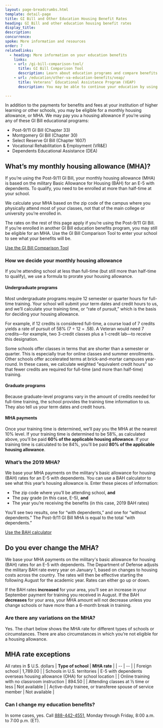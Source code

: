 ```yaml
---
layout: page-breadcrumbs.html
template: detail-page
title: GI Bill and Other Education Housing Benefit Rates
heading: GI Bill and other education housing benefit rates
display_title:
description: 
concurrence: 
spoke: More information and resources
order: 7
relatedlinks:
  - heading: More information on your education benefits
    links:
    - url: /gi-bill-comparison-tool/ 
      title: GI Bill Comparison Tool
      description: Learn about education programs and compare benefits by school.
    - url: /education/other-va-education-benefits/veap/
      title: Veterans’ Educational Assistance Program (VEAP)
      description: You may be able to continue your education by using part of your military pay to cover the cost of school. Find out if you can get benefits through the Veterans’ Educational Assistance Program (VEAP). Through this program, we’ll match $2 for every $1 you contribute for education expenses.
      
---
```

<div class="va-introtext">
  
In addition to the payments for benefits and fees at your institution of higher learning or other schools, 
you may be eligible for a monthly housing allowance, or MHA. We may pay you a housing allowance if you’re using 
any of these GI Bill educational programs:

- Post-9/11 GI Bill (Chapter 33)
- Montgomery GI Bill (Chapter 30)
-	Select Reserve GI Bill (Chapter 1607)
-	Vocational Rehabilitation & Employment (VR&E)
-	Dependents Educational Assistance (DEA)

## What’s my monthly housing allowance (MHA)?

If you’re using the Post-9/11 GI Bill, your monthly housing allowance (MHA) is based on the military Basic Allowance for Housing (BAH) for an E-5 with dependents. To qualify, you need to be enrolled at more than half-time at your school.

We calculate your MHA based on the zip code of the campus where you physically attend most of your classes, not that of the main college or university you’re enrolled in.

The rates on the rest of this page apply if you’re using the Post-9/11 GI Bill. If you’re enrolled in another GI Bill education benefits program, you may still be eligible for an MHA. Use the GI Bill Comparison Tool to enter your school to see what your benefits will be.

[Use the GI Bill Comparison Tool](/gi-bill-comparison-tool/)

### How we decide your monthly housing allowance

If you’re attending school at less than full-time (but still more than half-time to qualify), 
we use a formula to prorate your housing allowance. 

#### Undergraduate programs

Most undergraduate programs require 12 semester or quarter hours for full-time training. Your school will submit your term 
dates and credit hours to us, and we’ll calculate your training time, or “rate of pursuit,” which is the basis for deciding 
your housing allowance.

For example, if 12 credits is considered full-time, a course load of 7 credits yields a rate of pursuit of 58% 
(7 ÷ 12 = .58). A Veteran would need 7 credits—for example, two 3-credit classes plus a 1-credit lab—to receive this 
designation.

Some schools offer classes in terms that are shorter than a semester or quarter. This is especially true for online classes
and summer enrollments. Other schools offer accelerated terms at brick-and-mortar campuses year-round. In these cases, we
calculate weighted "equivalent credit hours" so that fewer credits are required for full-time (and more than half-time)
training.

#### Graduate programs

Because graduate-level programs vary in the amount of credits needed for full-time training, the school provides the
training time information to us. They also tell us your term dates and credit hours.

#### MHA payments
Once your training time is determined, we’ll pay you the MHA at the nearest 10% level. If your training time is determined to 
be 58%, as calculated above, you’ll be paid **60% of the applicable housing allowance**. If your training time is calculated 
to be 84%, you’ll be paid **80% of the applicable housing allowance**.

### What’s the 2019 MHA?

We base your MHA payments on the military's basic allowance for housing (BAH) rates for an E-5 with dependents. You can use a
BAH calculator to see what this year’s housing allowance is. Enter these pieces of information:

-	The zip code where you’ll be attending school, **and**
-	The pay grade (in this case, E-5), **and**
-	The year you’re receiving the benefits (in this case, 2019 BAH rates)

You’ll see two results, one for “with dependents,” and one for “without dependents.” The Post-9/11 GI Bill MHA is equal to 
the total “with dependents.”

[Use the BAH calculator](https://militarybenefits.info/2019-bah-basic-allowance-for-housing-rates/)

## Do you ever change the MHA?

We base your MHA payments on the military's basic allowance for housing (BAH) rates for an E-5 with dependents. The 
Department of Defense adjusts the military BAH rate every year on January 1, based on changes to housing costs across 
the country. The rates will then be effective starting the following August for the academic year. Rates can either go up 
or down.

If the BAH rates **increased** for your area, you’ll see an increase in your September payment for training you received in
August. If the BAH **decreases** for your area, your MHA amount will not decrease unless you change schools or have more 
than a 6-month break in training.

### Are there any variations on the MHA?

Yes. The chart below shows the MHA rate for different types of schools or circumstances. There are also circumstances 
in which you’re not eligible for a housing allowance.

## MHA rate exceptions
All rates in $ U.S. dollars
| **Type of school** | **MHA rate** |
| -- | -- |
| Foreign school | 1,789.00 |
| Schools in U.S. territories | E-5 with dependents overseas housing allowance (OHA) for school location |
| Online training with no classroom instruction | 894.50 |
| Attending classes at ½ time or less | Not available |
| Active-duty trainee, or transferee spouse of service member | Not available |

### Can I change my education benefits?

In some cases, yes. Call <a href="tel:+18884424551">888-442-4551</a>, Monday through Friday, 8:00 a.m. to 7:00 p.m. (ET). 
